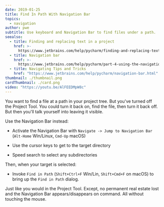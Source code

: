 ```yaml
---
date: 2019-01-25
title: Find In Path With Navigation Bar
topics:
  - navigation
author: pwe
subtitle: Use keyboard and Navigation Bar to find files under a path.
seealso:
  - title: Finding and replacing text in a project
    href: >-
      https://www.jetbrains.com/help/pycharm/finding-and-replacing-text-in-project.html
  - title: Navigation bar
    href: >-
      https://www.jetbrains.com/help/pycharm/part-4-using-the-navigation-bar.html
  - title: Navigating Tips and Tricks
    href: "https://www.jetbrains.com/help/pycharm/navigation-bar.html"
thumbnail: ./thumbnail.png
cardThumbnail: ./card.png
video: "https://youtu.be/AlFEEDMpW8c"
---
```


You want to find a file at a path in your project tree. But you've turned
off the Project Tool. You could turn it back on, find the file, then
turn it back off. But then you'll talk yourself into leaving it visible.

Use the Navigation Bar instead:

- Activate the Navigation Bar with
  `Navigate -> Jump to Navigation Bar` (`Alt-Home` Win/Linux,
  `Cmd-Up` macOS)

- Use the cursor keys to get to the target directory

- Speed search to select any subdirectories

Then, when your target is selected:

- Invoke `Find in Path` (`Shift+Ctrl+F` Win/Lin, `Shift+Cmd+F` on macOS)
  to bring up the `Find in Path` dialog.

Just like you would in the Project Tool. Except, no permanent real estate
lost and the Navigation Bar appears/disappears on command. All without
touching the mouse.
